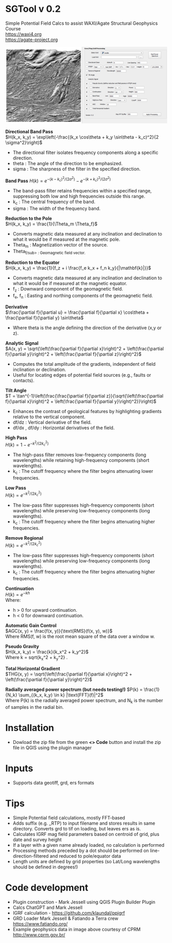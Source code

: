 # SGTool v 0.2
 Simple Potential Field Calcs to assist WAXI/Agate Structural Geophysics Course    
 https://waxi4.org   
 https://agate-project.org    
    
![SGTools image](dialog.png)       
   
**Directional Band Pass**   
$`H(k_x, k_y) = \exp\left(-\frac{(k_x \cos\theta + k_y \sin\theta - k_c)^2}{2 \sigma^2}\right)`$   
- The directional filter isolates frequency components along a specific direction.
- theta : The angle of the direction to be emphasized.
- sigma : The sharpness of the filter in the specified direction.   

**Band Pass**
$`H(k) = e^{-(k - k_c)^2 / (2 \sigma^2)} - e^{-(k + k_c)^2 / (2 \sigma^2)}`$   
- The band-pass filter retains frequencies within a specified range, suppressing both low and high frequencies outside this range.
- k<sub>c</sub> : The central frequency of the band.
- sigma : The width of the frequency band.   

**Reduction to the Pole**    
$`H(k_x, k_y) = \frac{1}{\Theta_m \Theta_f}`$   
- Converts magnetic data measured at any inclination and declination to what it would be if measured at the magnetic pole.
- Theta<sub>m</sub> : Magnetization vector of the source.
- Theta<sub>f/sub> : Geomagnetic field vector.   

**Reduction to the Equator**    
$`H(k_x, k_y) = \frac{1}{f_z + i \frac{f_e k_x + f_n k_y}{|\mathbf{k}|}}`$   
- Converts magnetic data measured at any inclination and declination to what it would be if measured at the magnetic equator.
- f<sub>z</sub> : Downward component of the geomagnetic field.
- f<sub>e</sub>, f<sub>n</sub> : Easting and northing components of the geomagnetic field.   

**Derivative**    
$`\frac{\partial f}{\partial u} = \frac{\partial f}{\partial x} \cos\theta + \frac{\partial f}{\partial y} \sin\theta`$   
- Where theta is the angle defining the direction of the derivative (x,y or z).   

**Analytic Signal**    
$`A(x, y) = \sqrt{\left(\frac{\partial f}{\partial x}\right)^2 + \left(\frac{\partial f}{\partial y}\right)^2 + \left(\frac{\partial f}{\partial z}\right)^2}`$   
- Computes the total amplitude of the gradients, independent of field inclination or declination.
- Useful for locating edges of potential field sources (e.g., faults or contacts).   

**Tilt Angle**    
$`T = \tan^{-1}\left(\frac{\frac{\partial f}{\partial z}}{\sqrt{\left(\frac{\partial f}{\partial x}\right)^2 + \left(\frac{\partial f}{\partial y}\right)^2}}\right)`$   
- Enhances the contrast of geological features by highlighting gradients relative to the vertical component.
- df/dz : Vertical derivative of the field.
- df/dx , df/dy : Horizontal derivatives of the field.   

**High Pass**    
$`H(k) = 1 - e^{-k^2 / (2 k_c^2)}`$   
- The high-pass filter removes low-frequency components (long wavelengths) while retaining high-frequency components (short wavelengths).
- k<sub>c</sub> : The cutoff frequency where the filter begins attenuating lower frequencies.   

**Low Pass**    
$`H(k) = e^{-k^2 / (2 k_c^2)}`$   
- The low-pass filter suppresses high-frequency components (short wavelengths) while preserving low-frequency components (long wavelengths).
- k<sub>c</sub> : The cutoff frequency where the filter begins attenuating higher frequencies.   

**Remove Regional**   
$`H(k) = e^{-k^2 / (2 k_c^2)}`$
- The low-pass filter suppresses high-frequency components (short wavelengths) while preserving low-frequency components (long wavelengths).
- k<sub>c</sub> : The cutoff frequency where the filter begins attenuating higher frequencies.   

**Continuation**    
$`H(k) = e^{-k h}`$   
Where:   
- h > 0 for upward continuation.   
- h < 0  for downward continuation.   

**Automatic Gain Control**    
$`AGC(x, y) = \frac{f(x, y)}{\text{RMS}(f(x, y), w)}`$   
Where RMS(f, w)  is the root mean square of the data over a window w.   

**Pseudo Gravity**   
$`H(k_x, k_y) = \frac{k}{k_x^2 + k_y^2}`$   
Where k = sqrt{k<sub>x</sub>^2 + k<sub>y</sub>^2} .   

**Total Horizontal Gradient**   
$`THG(x, y) = \sqrt{\left(\frac{\partial f}{\partial x}\right)^2 + \left(\frac{\partial f}{\partial y}\right)^2}`$   
   
**Radially averaged power spectrum (but needs testing!)** $`P(k) = \frac{1}{N_k} \sum_{(k_x, k_y) \in k} |\text{FFT}(f)|^2`$   
Where P(k) is the radially averaged power spectrum, and N<sub>k</sub> is the number of samples in the radial bin.   

# Installation
- Dowload the zip file from the green **<> Code** button and install the zip file in QGIS using the plugin manager   
   
# Inputs   
- Supports data geotiff, grd, ers formats

# Tips
- Simple Potential field calculations, mostly FFT-based
- Adds suffix (e.g. _RTP) to input filename and stores results in same directory. Converts grd to tif on loading, but leaves ers as is.
- Calculates IGRF mag field parameters based on centroid of grid, plus date and survey height
- If a layer with a given name already loaded, no calculation is performed
- Processing methods preceded by a dot should be performed on line-direction-filtered and reduced to pole/equator data   
- Length units are defined by grid properties (so Lat/Long wavelengths should be defined in degrees!)

# Code development
- Plugin construction - Mark Jessell using QGIS Plugin Builder Plugin    
- Calcs ChatGPT and Mark Jessell
- IGRF calculation - https://github.com/klaundal/ppigrf  
- GRD Loader Mark Jessell & Fatiando a Terra crew https://www.fatiando.org/
- Example geophysics data in image above courtesy of CPRM http://www.cprm.gov.br/



